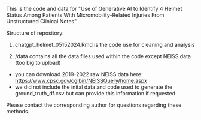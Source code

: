 This is the code and data for "Use of Generative AI to Identify 4 Helmet Status Among Patients With Micromobility-Related Injuries From Unstructured Clinical Notes"

Structure of repository: 

1) chatgpt_helmet_05152024.Rmd is the code use for cleaning and analysis

2) /data contains all the data files used within the code except NEISS data (too big to upload)
- you can download 2019-2022 raw NEISS data here: https://www.cpsc.gov/cgibin/NEISSQuery/home.aspx
- we did not include the inital data and code used to generate the ground_truth_df.csv but can provide this information if requested

Please contact the corresponding author for questions regarding these methods. 
